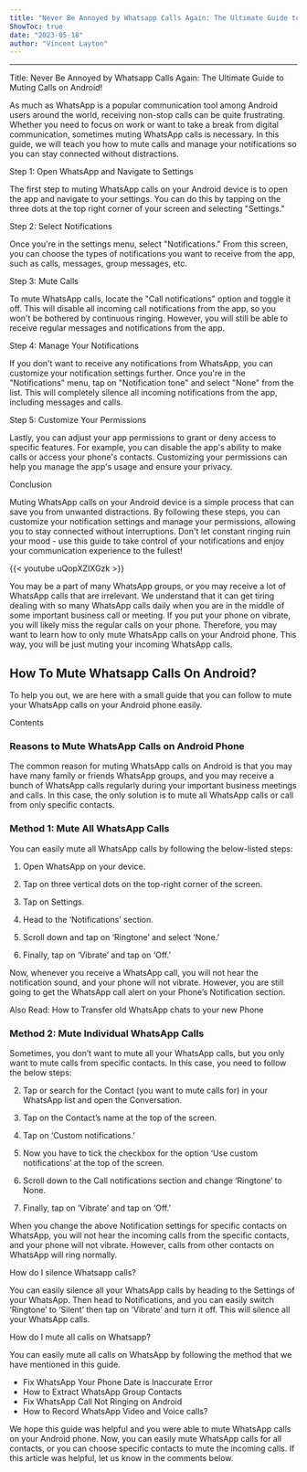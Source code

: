 ```yaml
---
title: "Never Be Annoyed by Whatsapp Calls Again: The Ultimate Guide to Muting Calls on Android!"
ShowToc: true 
date: "2023-05-18"
author: "Vincent Layton"
---
```

*****
Title: Never Be Annoyed by Whatsapp Calls Again: The Ultimate Guide to Muting Calls on Android!

As much as WhatsApp is a popular communication tool among Android users around the world, receiving non-stop calls can be quite frustrating. Whether you need to focus on work or want to take a break from digital communication, sometimes muting WhatsApp calls is necessary. In this guide, we will teach you how to mute calls and manage your notifications so you can stay connected without distractions.

Step 1: Open WhatsApp and Navigate to Settings

The first step to muting WhatsApp calls on your Android device is to open the app and navigate to your settings. You can do this by tapping on the three dots at the top right corner of your screen and selecting "Settings."

Step 2: Select Notifications

Once you're in the settings menu, select "Notifications." From this screen, you can choose the types of notifications you want to receive from the app, such as calls, messages, group messages, etc.

Step 3: Mute Calls

To mute WhatsApp calls, locate the "Call notifications" option and toggle it off. This will disable all incoming call notifications from the app, so you won't be bothered by continuous ringing. However, you will still be able to receive regular messages and notifications from the app.

Step 4: Manage Your Notifications

If you don't want to receive any notifications from WhatsApp, you can customize your notification settings further. Once you're in the "Notifications" menu, tap on "Notification tone" and select "None" from the list. This will completely silence all incoming notifications from the app, including messages and calls.

Step 5: Customize Your Permissions

Lastly, you can adjust your app permissions to grant or deny access to specific features. For example, you can disable the app's ability to make calls or access your phone's contacts. Customizing your permissions can help you manage the app's usage and ensure your privacy.

Conclusion

Muting WhatsApp calls on your Android device is a simple process that can save you from unwanted distractions. By following these steps, you can customize your notification settings and manage your permissions, allowing you to stay connected without interruptions. Don't let constant ringing ruin your mood - use this guide to take control of your notifications and enjoy your communication experience to the fullest!

{{< youtube uQopXZIXGzk >}} 



You may be a part of many WhatsApp groups, or you may receive a lot of WhatsApp calls that are irrelevant. We understand that it can get tiring dealing with so many WhatsApp calls daily when you are in the middle of some important business call or meeting. If you put your phone on vibrate, you will likely miss the regular calls on your phone. Therefore, you may want to learn how to only mute WhatsApp calls on your Android phone. This way, you will be just muting your incoming WhatsApp calls. 
 

 
## How To Mute Whatsapp Calls On Android?
 
To help you out, we are here with a small guide that you can follow to mute your WhatsApp calls on your Android phone easily.
 
Contents
 
### Reasons to Mute WhatsApp Calls on Android Phone
 
The common reason for muting WhatsApp calls on Android is that you may have many family or friends WhatsApp groups, and you may receive a bunch of WhatsApp calls regularly during your important business meetings and calls. In this case, the only solution is to mute all WhatsApp calls or call from only specific contacts. 
 
### Method 1: Mute All WhatsApp Calls
 
You can easily mute all WhatsApp calls by following the below-listed steps:
 
1. Open WhatsApp on your device. 
 
2. Tap on three vertical dots on the top-right corner of the screen. 
 
3. Tap on Settings.
 
4. Head to the ‘Notifications’ section. 
 
5. Scroll down and tap on ‘Ringtone’ and select ‘None.’
 
6. Finally, tap on ‘Vibrate’ and tap on ‘Off.’
 
Now, whenever you receive a WhatsApp call, you will not hear the notification sound, and your phone will not vibrate. However, you are still going to get the WhatsApp call alert on your Phone’s Notification section.
 
Also Read: How to Transfer old WhatsApp chats to your new Phone
 
### Method 2: Mute Individual WhatsApp Calls
 
Sometimes, you don’t want to mute all your WhatsApp calls, but you only want to mute calls from specific contacts. In this case, you need to follow the below steps: 
 
2. Tap or search for the Contact (you want to mute calls for) in your WhatsApp list and open the Conversation.
 
3. Tap on the Contact’s name at the top of the screen.
 
4. Tap on ‘Custom notifications.’
 
5. Now you have to tick the checkbox for the option ‘Use custom notifications’ at the top of the screen. 
 
6. Scroll down to the Call notifications section and change ‘Ringtone’ to None. 
 
7. Finally, tap on ‘Vibrate’ and tap on ‘Off.’
 
When you change the above Notification settings for specific contacts on WhatsApp, you will not hear the incoming calls from the specific contacts, and your phone will not vibrate. However, calls from other contacts on WhatsApp will ring normally.
 
How do I silence Whatsapp calls?
 
You can easily silence all your WhatsApp calls by heading to the Settings of your WhatsApp. Then head to Notifications, and you can easily switch ‘Ringtone’ to ‘Silent’ then tap on ‘Vibrate’ and turn it off. This will silence all your WhatsApp calls.
 
How do I mute all calls on Whatsapp?
 
You can easily mute all calls on WhatsApp by following the method that we have mentioned in this guide.
 
- Fix WhatsApp Your Phone Date is Inaccurate Error
 - How to Extract WhatsApp Group Contacts
 - Fix WhatsApp Call Not Ringing on Android
 - How to Record WhatsApp Video and Voice calls?

 
We hope this guide was helpful and you were able to mute WhatsApp calls on your Android phone. Now, you can easily mute WhatsApp calls for all contacts, or you can choose specific contacts to mute the incoming calls. If this article was helpful, let us know in the comments below.




